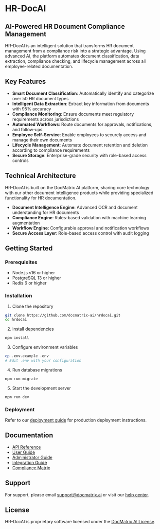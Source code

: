 # HR-DocAI

## AI-Powered HR Document Compliance Management

HR-DocAI is an intelligent solution that transforms HR document management from a compliance risk into a strategic advantage. Using advanced AI, the platform automates document classification, data extraction, compliance checking, and lifecycle management across all employee-related documentation.

## Key Features

- **Smart Document Classification**: Automatically identify and categorize over 50 HR document types
- **Intelligent Data Extraction**: Extract key information from documents with 95% accuracy
- **Compliance Monitoring**: Ensure documents meet regulatory requirements across jurisdictions
- **Automated Workflows**: Route documents for approvals, notifications, and follow-ups
- **Employee Self-Service**: Enable employees to securely access and manage their own documents
- **Lifecycle Management**: Automate document retention and deletion according to compliance requirements
- **Secure Storage**: Enterprise-grade security with role-based access controls

## Technical Architecture

HR-DocAI is built on the DocMatrix AI platform, sharing core technology with our other document intelligence products while providing specialized functionality for HR documentation.

- **Document Intelligence Engine**: Advanced OCR and document understanding for HR documents
- **Compliance Engine**: Rules-based validation with machine learning augmentation
- **Workflow Engine**: Configurable approval and notification workflows
- **Secure Access Layer**: Role-based access control with audit logging

## Getting Started

### Prerequisites

- Node.js v16 or higher
- PostgreSQL 13 or higher
- Redis 6 or higher

### Installation

1. Clone the repository

```bash
git clone https://github.com/docmatrix-ai/hrdocai.git
cd hrdocai
```

2. Install dependencies

```bash
npm install
```

3. Configure environment variables

```bash
cp .env.example .env
# Edit .env with your configuration
```

4. Run database migrations

```bash
npm run migrate
```

5. Start the development server

```bash
npm run dev
```

### Deployment

Refer to our [deployment guide](docs/deployment.md) for production deployment instructions.

## Documentation

- [API Reference](docs/api-reference.md)
- [User Guide](docs/user-guide.md)
- [Administrator Guide](docs/admin-guide.md)
- [Integration Guide](docs/integration-guide.md)
- [Compliance Matrix](docs/compliance-matrix.md)

## Support

For support, please email support@docmatrix.ai or visit our [help center](https://help.docmatrix.ai).

## License

HR-DocAI is proprietary software licensed under the [DocMatrix AI License](LICENSE).
